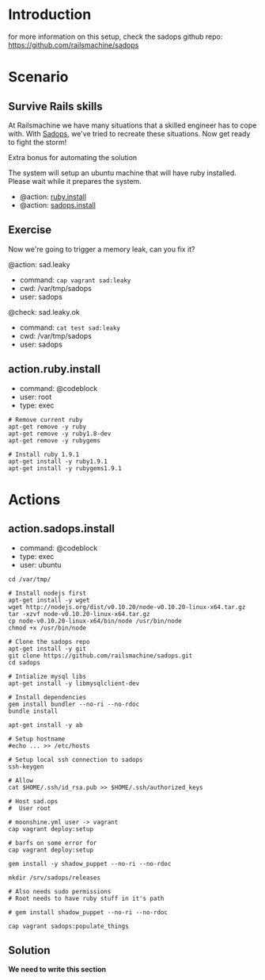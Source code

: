 # Introduction
for more information on this setup, check the sadops github repo:
<https://github.com/railsmachine/sadops>

# Scenario
## Survive Rails skills
At Railsmachine we have many situations that a skilled engineer has to cope with.
With [Sadops](http://sadops), we've tried to recreate these situations. Now get ready to fight the storm!

Extra bonus for automating the solution

The system will setup an ubuntu machine that will have ruby installed. Please wait while it prepares the system.

- @action: [ruby.install](#action.ruby.install)
- @action: [sadops.install](#action.sadops.install)

## Exercise
Now we're going to trigger a memory leak, can you fix it?

@action: sad.leaky
- command: `cap vagrant sad:leaky`
- cwd: /var/tmp/sadops
- user: sadops

@check: sad.leaky.ok
- command: `cat test sad:leaky`
- cwd: /var/tmp/sadops
- user: sadops

## action.ruby.install
- command: @codeblock
- user: root
- type: exec

```
# Remove current ruby
apt-get remove -y ruby
apt-get remove -y ruby1.8-dev
apt-get remove -y rubygems

# Install ruby 1.9.1
apt-get install -y ruby1.9.1
apt-get install -y rubygems1.9.1
```

# Actions
## action.sadops.install
- command: @codeblock
- type: exec
- user: ubuntu

```
cd /var/tmp/

# Install nodejs first
apt-get install -y wget
wget http://nodejs.org/dist/v0.10.20/node-v0.10.20-linux-x64.tar.gz
tar -xzvf node-v0.10.20-linux-x64.tar.gz
cp node-v0.10.20-linux-x64/bin/node /usr/bin/node
chmod +x /usr/bin/node

# Clone the sadops repo
apt-get install -y git
git clone https://github.com/railsmachine/sadops.git
cd sadops

# Intialize mysql libs
apt-get install -y libmysqlclient-dev

# Install dependencies
gem install bundler --no-ri --no-rdoc
bundle install

apt-get install -y ab

# Setup hostname
#echo ... >> /etc/hosts

# Setup local ssh connection to sadops
ssh-keygen

# Allow
cat $HOME/.ssh/id_rsa.pub >> $HOME/.ssh/authorized_keys

# Host sad.ops
#  User root

# moonshine.yml user -> vagrant
cap vagrant deploy:setup

# barfs on some error for 
cap vagrant deploy:setup

gem install -y shadow_puppet --no-ri --no-rdoc

mkdir /srv/sadops/releases

# Also needs sudo permissions
# Root needs to have ruby stuff in it's path

# gem install shadow_puppet --no-ri --no-rdoc

cap vagrant sadops:populate_things
```

## Solution
__We need to write this section__

